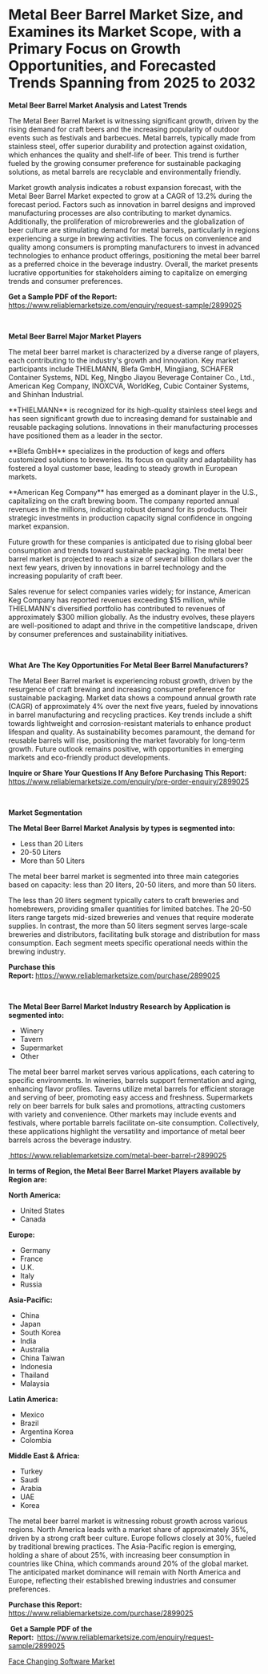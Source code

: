 <p><h1>Metal Beer Barrel Market Size, and Examines its Market Scope, with a Primary Focus on Growth Opportunities, and Forecasted Trends Spanning from 2025 to 2032</h1></p><p><strong>Metal Beer Barrel Market Analysis and Latest Trends</strong></p>
<p><p>The Metal Beer Barrel Market is witnessing significant growth, driven by the rising demand for craft beers and the increasing popularity of outdoor events such as festivals and barbecues. Metal barrels, typically made from stainless steel, offer superior durability and protection against oxidation, which enhances the quality and shelf-life of beer. This trend is further fueled by the growing consumer preference for sustainable packaging solutions, as metal barrels are recyclable and environmentally friendly.</p><p>Market growth analysis indicates a robust expansion forecast, with the Metal Beer Barrel Market expected to grow at a CAGR of 13.2% during the forecast period. Factors such as innovation in barrel designs and improved manufacturing processes are also contributing to market dynamics. Additionally, the proliferation of microbreweries and the globalization of beer culture are stimulating demand for metal barrels, particularly in regions experiencing a surge in brewing activities. The focus on convenience and quality among consumers is prompting manufacturers to invest in advanced technologies to enhance product offerings, positioning the metal beer barrel as a preferred choice in the beverage industry. Overall, the market presents lucrative opportunities for stakeholders aiming to capitalize on emerging trends and consumer preferences.</p></p>
<p><strong>Get a Sample PDF of the Report:&nbsp;</strong> <a href="https://www.reliablemarketsize.com/enquiry/request-sample/2899025?utm_campaign=2457&utm_medium=2&utm_source=Github&utm_content=ia&utm_term=15032025&utm_id=metal-beer-barrel">https://www.reliablemarketsize.com/enquiry/request-sample/2899025</a></p>
<p>&nbsp;</p>
<p><strong>Metal Beer Barrel Major Market Players</strong></p>
<p><p>The metal beer barrel market is characterized by a diverse range of players, each contributing to the industry's growth and innovation. Key market participants include THIELMANN, Blefa GmbH, Mingjiang, SCHAFER Container Systems, NDL Keg, Ningbo Jiayou Beverage Container Co., Ltd., American Keg Company, INOXCVA, WorldKeg, Cubic Container Systems, and Shinhan Industrial.</p><p>**THIELMANN** is recognized for its high-quality stainless steel kegs and has seen significant growth due to increasing demand for sustainable and reusable packaging solutions. Innovations in their manufacturing processes have positioned them as a leader in the sector.</p><p>**Blefa GmbH** specializes in the production of kegs and offers customized solutions to breweries. Its focus on quality and adaptability has fostered a loyal customer base, leading to steady growth in European markets.</p><p>**American Keg Company** has emerged as a dominant player in the U.S., capitalizing on the craft brewing boom. The company reported annual revenues in the millions, indicating robust demand for its products. Their strategic investments in production capacity signal confidence in ongoing market expansion.</p><p>Future growth for these companies is anticipated due to rising global beer consumption and trends toward sustainable packaging. The metal beer barrel market is projected to reach a size of several billion dollars over the next few years, driven by innovations in barrel technology and the increasing popularity of craft beer.</p><p>Sales revenue for select companies varies widely; for instance, American Keg Company has reported revenues exceeding $15 million, while THIELMANN's diversified portfolio has contributed to revenues of approximately $300 million globally. As the industry evolves, these players are well-positioned to adapt and thrive in the competitive landscape, driven by consumer preferences and sustainability initiatives.</p></p>
<p>&nbsp;</p>
<p><strong>What Are The Key Opportunities For Metal Beer Barrel Manufacturers?</strong></p>
<p><p>The Metal Beer Barrel market is experiencing robust growth, driven by the resurgence of craft brewing and increasing consumer preference for sustainable packaging. Market data shows a compound annual growth rate (CAGR) of approximately 4% over the next five years, fueled by innovations in barrel manufacturing and recycling practices. Key trends include a shift towards lightweight and corrosion-resistant materials to enhance product lifespan and quality. As sustainability becomes paramount, the demand for reusable barrels will rise, positioning the market favorably for long-term growth. Future outlook remains positive, with opportunities in emerging markets and eco-friendly product developments.</p></p>
<p><strong>Inquire or Share Your Questions If Any Before Purchasing This Report:</strong> <a href="https://www.reliablemarketsize.com/enquiry/pre-order-enquiry/2899025?utm_campaign=2457&utm_medium=2&utm_source=Github&utm_content=ia&utm_term=15032025&utm_id=metal-beer-barrel">https://www.reliablemarketsize.com/enquiry/pre-order-enquiry/2899025</a></p>
<p>&nbsp;</p>
<p><strong>Market Segmentation</strong></p>
<p><strong>The Metal Beer Barrel Market Analysis by types is segmented into:</strong></p>
<p><ul><li>Less than 20 Liters</li><li>20-50 Liters</li><li>More than 50 Liters</li></ul></p>
<p><p>The metal beer barrel market is segmented into three main categories based on capacity: less than 20 liters, 20-50 liters, and more than 50 liters. </p><p>The less than 20 liters segment typically caters to craft breweries and homebrewers, providing smaller quantities for limited batches. The 20-50 liters range targets mid-sized breweries and venues that require moderate supplies. In contrast, the more than 50 liters segment serves large-scale breweries and distributors, facilitating bulk storage and distribution for mass consumption. Each segment meets specific operational needs within the brewing industry.</p></p>
<p><strong>Purchase this Report:&nbsp;</strong><a href="https://www.reliablemarketsize.com/purchase/2899025?utm_campaign=2457&utm_medium=2&utm_source=Github&utm_content=ia&utm_term=15032025&utm_id=metal-beer-barrel">https://www.reliablemarketsize.com/purchase/2899025</a></p>
<p>&nbsp;</p>
<p><strong>The Metal Beer Barrel Market Industry Research by Application is segmented into:</strong></p>
<p><ul><li>Winery</li><li>Tavern</li><li>Supermarket</li><li>Other</li></ul></p>
<p><p>The metal beer barrel market serves various applications, each catering to specific environments. In wineries, barrels support fermentation and aging, enhancing flavor profiles. Taverns utilize metal barrels for efficient storage and serving of beer, promoting easy access and freshness. Supermarkets rely on beer barrels for bulk sales and promotions, attracting customers with variety and convenience. Other markets may include events and festivals, where portable barrels facilitate on-site consumption. Collectively, these applications highlight the versatility and importance of metal beer barrels across the beverage industry.</p></p>
<p><a href="https://www.reliablemarketsize.com/metal-beer-barrel-r2899025?utm_campaign=2457&utm_medium=2&utm_source=Github&utm_content=ia&utm_term=15032025&utm_id=metal-beer-barrel">&nbsp;https://www.reliablemarketsize.com/metal-beer-barrel-r2899025</a></p>
<p><strong>In terms of Region, the Metal Beer Barrel Market Players available by Region are:</strong></p>
<p>
    <p> <strong> North America: </strong>
        <ul>
            <li>United States</li>
            <li>Canada</li>
        </ul>
        </p> 
    <p> <strong> Europe: </strong>
        <ul>
            <li>Germany</li>
            <li>France</li>
            <li>U.K.</li>
            <li>Italy</li>
            <li>Russia</li>
        </ul>
        </p> 
    <p> <strong> Asia-Pacific: </strong>
        <ul>
            <li>China</li>
            <li>Japan</li>
            <li>South Korea</li>
            <li>India</li>
            <li>Australia</li>
            <li>China Taiwan</li>
            <li>Indonesia</li>
            <li>Thailand</li>
            <li>Malaysia</li>
        </ul>
        </p> 
    <p> <strong> Latin America: </strong>
        <ul>
            <li>Mexico</li>
            <li>Brazil</li>
            <li>Argentina Korea</li>
            <li>Colombia</li>
        </ul>
        </p> 
    <p> <strong> Middle East & Africa: </strong>
        <ul>
            <li>Turkey</li>
            <li>Saudi</li>
            <li>Arabia</li>
            <li>UAE</li>
            <li>Korea</li>
        </ul>
    </p>
    </p>
<p><p>The metal beer barrel market is witnessing robust growth across various regions. North America leads with a market share of approximately 35%, driven by a strong craft beer culture. Europe follows closely at 30%, fueled by traditional brewing practices. The Asia-Pacific region is emerging, holding a share of about 25%, with increasing beer consumption in countries like China, which commands around 20% of the global market. The anticipated market dominance will remain with North America and Europe, reflecting their established brewing industries and consumer preferences.</p></p>
<p><strong>Purchase this Report: </strong><a href="https://www.reliablemarketsize.com/purchase/2899025?utm_campaign=2457&utm_medium=2&utm_source=Github&utm_content=ia&utm_term=15032025&utm_id=metal-beer-barrel">https://www.reliablemarketsize.com/purchase/2899025</a></p>
<p>&nbsp;<strong>Get a Sample PDF of the Report:&nbsp;&nbsp;</strong><a href="https://www.reliablemarketsize.com/enquiry/request-sample/2899025?utm_campaign=2457&utm_medium=2&utm_source=Github&utm_content=ia&utm_term=15032025&utm_id=metal-beer-barrel">https://www.reliablemarketsize.com/enquiry/request-sample/2899025</a></p>
<p><strong></strong></p>
<p><p><a href="https://github.com/cheryjhonson/Market-Research-Report-List-1/blob/main/face-changing-software-market.md?utm_campaign=2457&utm_medium=2&utm_source=Github&utm_content=ia&utm_term=15032025&utm_id=metal-beer-barrel">Face Changing Software Market</a></p></p>